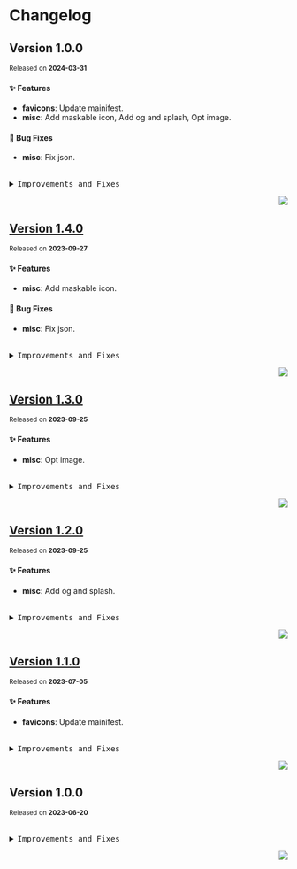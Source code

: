 <a name="readme-top"></a>

# Changelog

## Version 1.0.0

<sup>Released on **2024-03-31**</sup>

#### ✨ Features

- **favicons**: Update mainifest.
- **misc**: Add maskable icon, Add og and splash, Opt image.

#### 🐛 Bug Fixes

- **misc**: Fix json.

<br/>

<details>
<summary><kbd>Improvements and Fixes</kbd></summary>

#### What's improved

- **favicons**: Update mainifest ([a8449fe](https://github.com/zhangyelong/lobe-assets/commit/a8449fe))
- **misc**: Add maskable icon ([3120375](https://github.com/zhangyelong/lobe-assets/commit/3120375))
- **misc**: Add og and splash ([31d6fa5](https://github.com/zhangyelong/lobe-assets/commit/31d6fa5))
- **misc**: Opt image ([4156fff](https://github.com/zhangyelong/lobe-assets/commit/4156fff))

#### What's fixed

- **misc**: Fix json ([e371a45](https://github.com/zhangyelong/lobe-assets/commit/e371a45))

</details>

<div align="right">

[![](https://img.shields.io/badge/-BACK_TO_TOP-151515?style=flat-square)](#readme-top)

</div>

## [Version 1.4.0](https://github.com/zhangyelong/lobe-assets/compare/@yelong0201/assets-favicons@1.3.0...@yelong0201/assets-favicons@1.4.0)

<sup>Released on **2023-09-27**</sup>

#### ✨ Features

- **misc**: Add maskable icon.

#### 🐛 Bug Fixes

- **misc**: Fix json.

<br/>

<details>
<summary><kbd>Improvements and Fixes</kbd></summary>

#### What's improved

- **misc**: Add maskable icon ([3120375](https://github.com/zhangyelong/lobe-assets/commit/3120375))

#### What's fixed

- **misc**: Fix json ([e371a45](https://github.com/zhangyelong/lobe-assets/commit/e371a45))

</details>

<div align="right">

[![](https://img.shields.io/badge/-BACK_TO_TOP-151515?style=flat-square)](#readme-top)

</div>

## [Version 1.3.0](https://github.com/zhangyelong/lobe-assets/compare/@yelong0201/assets-favicons@1.2.0...@yelong0201/assets-favicons@1.3.0)

<sup>Released on **2023-09-25**</sup>

#### ✨ Features

- **misc**: Opt image.

<br/>

<details>
<summary><kbd>Improvements and Fixes</kbd></summary>

#### What's improved

- **misc**: Opt image ([4156fff](https://github.com/zhangyelong/lobe-assets/commit/4156fff))

</details>

<div align="right">

[![](https://img.shields.io/badge/-BACK_TO_TOP-151515?style=flat-square)](#readme-top)

</div>

## [Version 1.2.0](https://github.com/zhangyelong/lobe-assets/compare/@yelong0201/assets-favicons@1.1.0...@yelong0201/assets-favicons@1.2.0)

<sup>Released on **2023-09-25**</sup>

#### ✨ Features

- **misc**: Add og and splash.

<br/>

<details>
<summary><kbd>Improvements and Fixes</kbd></summary>

#### What's improved

- **misc**: Add og and splash ([31d6fa5](https://github.com/zhangyelong/lobe-assets/commit/31d6fa5))

</details>

<div align="right">

[![](https://img.shields.io/badge/-BACK_TO_TOP-151515?style=flat-square)](#readme-top)

</div>

## [Version 1.1.0](https://github.com/zhangyelong/lobe-assets/compare/@yelong0201/assets-favicons@1.0.0...@yelong0201/assets-favicons@1.1.0)

<sup>Released on **2023-07-05**</sup>

#### ✨ Features

- **favicons**: Update mainifest.

<br/>

<details>
<summary><kbd>Improvements and Fixes</kbd></summary>

#### What's improved

- **favicons**: Update mainifest ([a8449fe](https://github.com/zhangyelong/lobe-assets/commit/a8449fe))

</details>

<div align="right">

[![](https://img.shields.io/badge/-BACK_TO_TOP-151515?style=flat-square)](#readme-top)

</div>

## Version 1.0.0

<sup>Released on **2023-06-20**</sup>

<br/>

<details>
<summary><kbd>Improvements and Fixes</kbd></summary>

</details>

<div align="right">

[![](https://img.shields.io/badge/-BACK_TO_TOP-151515?style=flat-square)](#readme-top)

</div>
